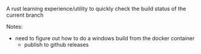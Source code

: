 A rust learning experience/utility to quickly check the build status of the current branch

Notes:
- need to figure out how to do a windows build from the docker container
  - publish to github releases